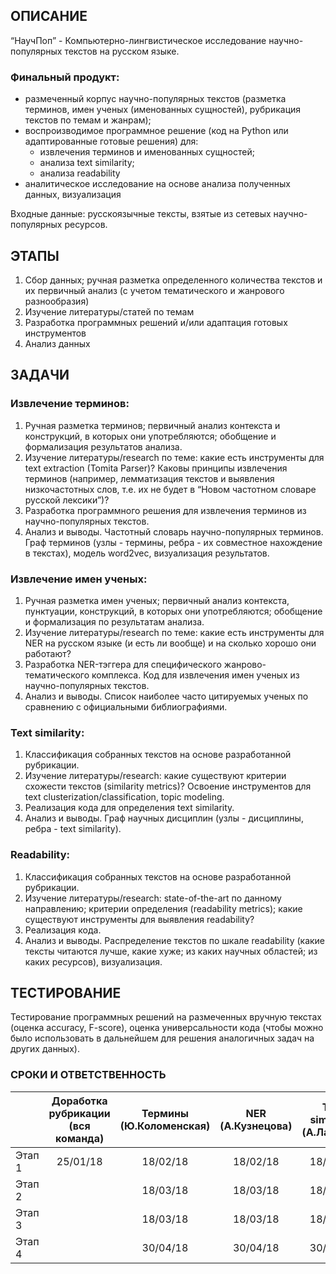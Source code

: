 ## ОПИСАНИЕ ##

“НаучПоп” - Компьютерно-лингвистическое исследование научно-популярных текстов на русском языке.

### Финальный продукт: ###
- размеченный корпус научно-популярных текстов (разметка терминов, имен ученых (именованных сущностей), рубрикация текстов по темам и жанрам);
- воспроизводимое программное решение (код на Python или адаптированные готовые решения) для:
  - извлечения терминов и именованных сущностей;
  - анализа text similarity;
  - анализа readability
- аналитическое исследование на основе анализа полученных данных, визуализация

Входные данные: русскоязычные тексты, взятые из сетевых научно-популярных ресурсов.

## ЭТАПЫ ##

1. Сбор данных; ручная разметка определенного количества текстов и их первичный анализ (с учетом тематического и жанрового разнообразия)
2. Изучение литературы/статей по темам
3. Разработка программных решений и/или адаптация готовых инструментов
4. Анализ данных

## ЗАДАЧИ ##

### Извлечение терминов: ###
1. Ручная разметка терминов; первичный анализ контекста и конструкций, в которых они употребляются; обобщение и формализация результатов анализа. 
2. Изучение литературы/research по теме: какие есть инструменты для text extraction (Tomita Parser)? Каковы принципы извлечения терминов (например, лемматизация текстов и выявления низкочастотных слов, т.е. их не будет в “Новом частотном словаре русской лексики”)?  
3. Разработка программного решения для извлечения терминов из научно-популярных текстов.
4. Анализ и выводы. Частотный словарь научно-популярных терминов. Граф терминов (узлы - термины, ребра - их совместное нахождение в текстах), модель word2vec, визуализация результатов.

### Извлечение имен ученых: ###
1. Ручная разметка имен ученых; первичный анализ контекста, пунктуации, конструкций, в которых они употребляются; обобщение и формализация по результатам анализа. 
2. Изучение литературы/research по теме: какие есть инструменты для NER на русском языке (и есть ли вообще) и на сколько хорошо они работают?
3. Разработка NER-тэггера для специфического жанрово-тематического комплекса. Код для извлечения имен ученых из научно-популярных текстов. 
4. Анализ и выводы. Список наиболее часто цитируемых ученых по сравнению с официальными библиографиями.

### Text similarity: ###
1. Классификация собранных текстов на основе разработанной рубрикации. 
2. Изучение литературы/research: какие существуют критерии схожести текстов (similarity metrics)? Освоение инструментов для text clusterization/classification, topic modeling. 
3. Реализация кода для определения text similarity. 
4. Анализ и выводы. Граф научных дисциплин (узлы - дисциплины, ребра - text similarity).

### Readability: ###
1. Классификация собранных текстов на основе разработанной рубрикации. 
2. Изучение литературы/research: state-of-the-art по данному направлению; критерии определения (readability metrics); какие существуют инструменты для выявления readability?
3. Реализация кода. 
4. Анализ и выводы. Распределение текстов по шкале  readability (какие тексты читаются лучше, какие хуже; из каких научных областей; из каких ресурсов), визуализация.

## ТЕСТИРОВАНИЕ ##
Тестирование программных решений на размеченных вручную текстах (оценка accuracy, F-score), оценка универсальности кода (чтобы можно было использовать в дальнейшем для решения аналогичных задач на других данных).

### СРОКИ И ОТВЕТСТВЕННОСТЬ ###

|   | Доработка рубрикации (вся команда) | Термины (Ю.Коломенская)| NER (А.Кузнецова)| Text similarity (А.Лапидус)| Readability (К.Самойленко)|
|:--|:----------------------------------:|:----------------------:|:----------------:|:--------------------------:|:-------------------------:|
| Этап 1|25/01/18|18/02/18|18/02/18|18/02/18|18/02/18|
| Этап 2||18/03/18|18/03/18|18/03/18|18/02/18|
| Этап 3||18/03/18|18/03/18|18/03/18|18/03/18|
| Этап 4||30/04/18|30/04/18|30/04/18|30/04/18|
